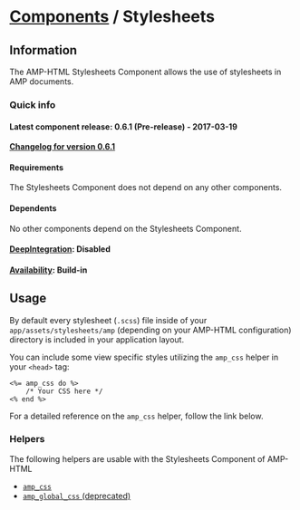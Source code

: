 
# [Components](https://github.com/jonhue/amphtml/tree/master/lib/amphtml/components/docs) / Stylesheets


## Information

The AMP-HTML Stylesheets Component allows the use of stylesheets in AMP documents.

### Quick info

#### Latest component release: 0.6.1 (Pre-release) - 2017-03-19

[**Changelog for version 0.6.1**](https://github.com/jonhue/amphtml/blob/master/CHANGELOG.md#061-pre-release---2017-03-19)

#### Requirements

The Stylesheets Component does not depend on any other components.

#### Dependents

No other components depend on the Stylesheets Component.

#### [DeepIntegration](https://github.com/jonhue/amphtml/tree/master/lib/amphtml/components/docs#deepintegration-components): Disabled

#### [Availability](https://github.com/jonhue/amphtml/tree/master/lib/amphtml/components/docs#availability-of-components): Build-in


## Usage

By default every stylesheet (`.scss`) file inside of your `app/assets/stylesheets/amp` (depending on your AMP-HTML configuration) directory is included in your application layout.

You can include some view specific styles utilizing the `amp_css` helper in your `<head>` tag:

    <%= amp_css do %>
        /* Your CSS here */
    <% end %>

For a detailed reference on the `amp_css` helper, follow the link below.


### Helpers

The following helpers are usable with the Stylesheets Component of AMP-HTML

* [`amp_css`](https://github.com/jonhue/amphtml/blob/master/lib/amphtml/helpers/docs/amp_css.md)
* [`amp_global_css` (deprecated)](https://github.com/jonhue/amphtml/blob/master/lib/amphtml/helpers/docs/amp_global_css.md)
